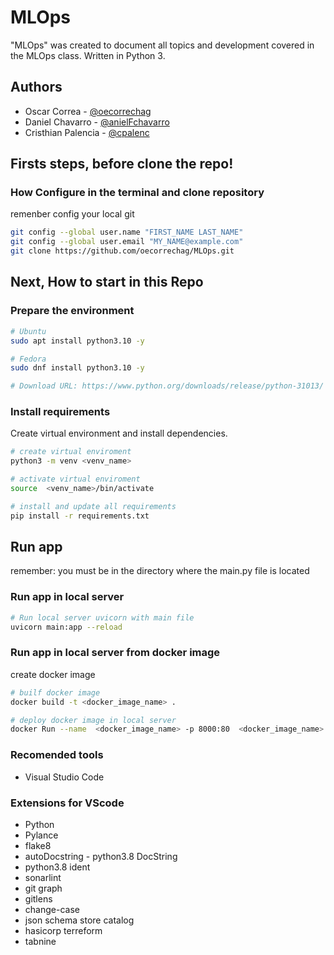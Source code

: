 # MLOps

"MLOps" was created to document all topics and development covered in the MLOps class. Written in Python 3.

## Authors

- Oscar Correa - [@oecorrechag](https://github.com/oecorrechag)
- Daniel Chavarro - [@anielFchavarro](https://github.com/anielFchavarro)
- Cristhian Palencia - [@cpalenc](https://github.com/cpalenc)



## **Firsts steps, before clone the repo!**

### How Configure in the terminal and clone repository

remenber config your local git

```Bash
git config --global user.name "FIRST_NAME LAST_NAME"
git config --global user.email "MY_NAME@example.com" 
git clone https://github.com/oecorrechag/MLOps.git
 ```


## **Next, How to start in this Repo**

### Prepare the environment
```bash
# Ubuntu  
sudo apt install python3.10 -y 

# Fedora
sudo dnf install python3.10 -y

# Download URL: https://www.python.org/downloads/release/python-31013/
```

### Install requirements
Create virtual environment and install dependencies.

```bash
# create virtual enviroment
python3 -m venv <venv_name> 
```

```bash
# activate virtual enviroment
source  <venv_name>/bin/activate
```
```bash
# install and update all requirements
pip install -r requirements.txt
```
## Run app
remember: you must be in the directory where the main.py file is located

### Run app in local server
```bash
# Run local server uvicorn with main file
uvicorn main:app --reload
```

### Run app in local server from docker image
create docker image
```bash
# builf docker image
docker build -t <docker_image_name> .
```
```bash
# deploy docker image in local server
docker Run --name  <docker_image_name> -p 8000:80  <docker_image_name>
```



### Recomended tools
- Visual Studio Code

### Extensions for VScode
- Python
- Pylance
- flake8
- autoDocstring - python3.8 DocString
- python3.8 ident
- sonarlint
- git graph
- gitlens
- change-case
- json schema store catalog
- hasicorp terreform
- tabnine


